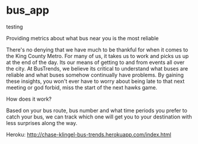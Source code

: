 # bus_app

testing

Providing metrics about what bus near you is the most reliable

There's no denying that we have much to be thankful for when it comes to the King County Metro. For many of us, it takes us to work and picks us up at the end of the day. Its our means of getting to and from events all over the city. At BusTrends, we believe its critical to understand what buses are reliable and what buses somehow continually have problems. By gaining these insights, you won't ever have to worry about being late to that next meeting or god forbid, miss the start of the next hawks game.

How does it work?

Based on your bus route, bus number and what time periods you prefer to catch your bus, we can track which one will get you to your destination with less surprises along the way.

Heroku: http://chase-klingel-bus-trends.herokuapp.com/index.html
